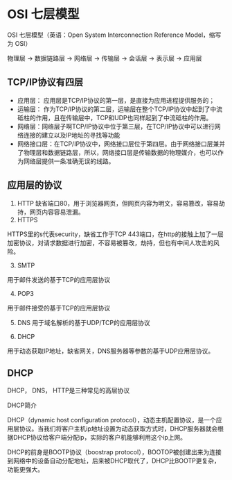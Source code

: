 # OSI 七层模型

OSI 七层模型（英语：Open System Interconnection Reference Model，缩写为 OSI）

物理层 -> 数据链路层 -> 网络层 -> 传输层 -> 会话层 -> 表示层 ->  应用层

## TCP/IP协议有四层

* 应用层： 应用层是TCP/IP协议的第一层，是直接为应用进程提供服务的；
* 运输层： 作为TCP/IP协议的第二层，运输层在整个TCP/IP协议中起到了中流砥柱的作用，且在传输层中，TCP和UDP也同样起到了中流砥柱的作用。
* 网络层：网络层子啊TCP/IP协议中位于第三层，在TCP/IP协议中可以进行网络连接的建立以及IP地址的寻找等功能
* 网络接口层：在TCP/IP协议中，网络接口层位于第四层。由于网络接口层兼并了物理层和数据链路层，所以，网络接口层是传输数据的物理媒介，也可以作为网络层提供一条准确无误的线路。

## 应用层的协议

1. HTTP
缺省端口80，用于浏览器网页，但网页内容为明文，容易篡改，容易劫持，网页内容容易泄漏。
2. HTTPS

HTTPS里的s代表security，缺省工作于TCP 443端口，在http的接触上加了一层加密协议，对请求数据进行加密，不容易被篡改，劫持，但也有中间人攻击的风险。

3. SMTP

用于邮件发送的基于TCP的应用层协议

4. POP3

用于邮件接受的基于TCP的应用层协议

5. DNS
用于域名解析的基于UDP/TCP的应用层协议

6. DHCP

用于动态获取IP地址，缺省网关，DNS服务器等参数的基于UDP应用层协议。


## DHCP

DHCP， DNS， HTTP是三种常见的高层协议

DHCP简介

DHCP（dynamic host configuration protocol），动态主机配置协议，是一个应用层协议。当我们将客户主机ip地址设置为动态获取方式时，DHCP服务器就会根据DHCP协议给客户端分配ip，实际的客户机能够利用这个ip上网。

DHCP的前身是BOOTP协议（boostrap protocol），BOOTOP被创建出来为连接到网络中的设备自动分配地址，后来被DHCP取代了，DHCP比BOOTP更复杂，功能更强大。